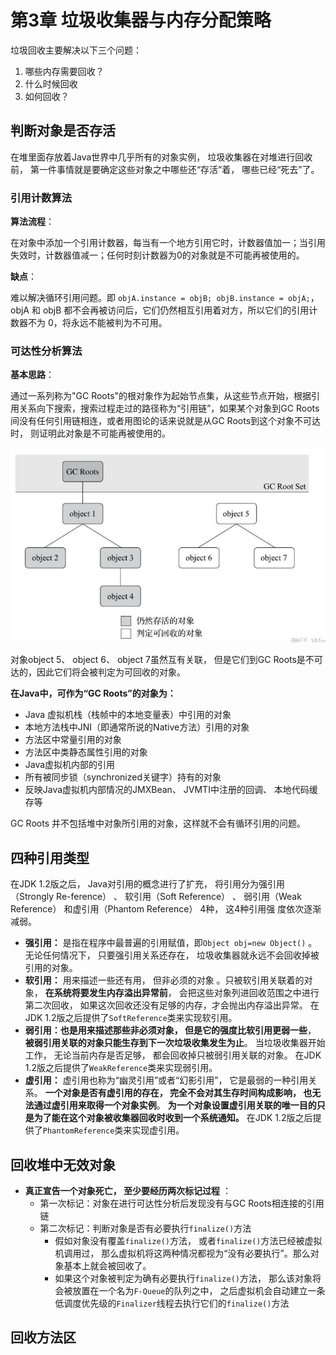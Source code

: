 # 第3章 垃圾收集器与内存分配策略

垃圾回收主要解决以下三个问题：

1. 哪些内存需要回收？
2. 什么时候回收
3. 如何回收？

## 判断对象是否存活

在堆里面存放着Java世界中几乎所有的对象实例， 垃圾收集器在对堆进行回收前， 第一件事情就是要确定这些对象之中哪些还“存活”着， 哪些已经“死去”了。

### 引用计数算法

**算法流程**：

在对象中添加一个引用计数器，每当有一个地方引用它时，计数器值加一；当引用失效时，计数器值减一；任何时刻计数器为0的对象就是不可能再被使用的。

**缺点**：

难以解决循环引用问题。即 `objA.instance = objB; objB.instance = objA;`，objA 和 objB 都不会再被访问后，它们仍然相互引用着对方，所以它们的引用计数器不为 0，将永远不能被判为不可用。

### 可达性分析算法

**基本思路**：

通过一系列称为"GC Roots"的根对象作为起始节点集，从这些节点开始，根据引用关系向下搜索，搜索过程走过的路径称为“引用链”，如果某个对象到GC Roots间没有任何引用链相连，或者用图论的话来说就是从GC Roots到这个对象不可达时， 则证明此对象是不可能再被使用的。 

![20200717144013.png](https://github.com/yxcoder1997/PictureBed/blob/master/img/20200717144013.png?raw=true)

对象object 5、 object 6、 object 7虽然互有关联， 但是它们到GC Roots是不可达的，因此它们将会被判定为可回收的对象。 

**在Java中，可作为“GC Roots”的对象为：**

- Java 虚拟机栈（栈帧中的本地变量表）中引用的对象
- 本地方法栈中JNI（即通常所说的Native方法）引用的对象
- 方法区中常量引用的对象
- 方法区中类静态属性引用的对象
- Java虚拟机内部的引用
- 所有被同步锁（synchronized关键字）持有的对象
- 反映Java虚拟机内部情况的JMXBean、 JVMTI中注册的回调、 本地代码缓存等 

GC Roots 并不包括堆中对象所引用的对象，这样就不会有循环引用的问题。

## 四种引用类型

在JDK 1.2版之后， Java对引用的概念进行了扩充， 将引用分为强引用（Strongly Re-ference） 、 软引用（Soft Reference） 、 弱引用（Weak Reference） 和虚引用（Phantom Reference） 4种， 这4种引用强
度依次逐渐减弱。

- **强引用：** 是指在程序中最普遍的引用赋值，即`Object obj=new Object()` 。无论任何情况下， 只要强引用关系还存在， 垃圾收集器就永远不会回收掉被引用的对象。 
- **软引用：** 用来描述一些还有用， 但非必须的对象 。只被软引用关联着的对象， **在系统将要发生内存溢出异常前**， 会把这些对象列进回收范围之中进行第二次回收， 如果这次回收还没有足够的内存，才会抛出内存溢出异常。 在JDK 1.2版之后提供了`SoftReference`类来实现软引用。 
- **弱引用：**也是用来描述那些非必须对象， 但是**它的强度比软引用更弱一些**， **被弱引用关联的对象只能生存到下一次垃圾收集发生为止**。 当垃圾收集器开始工作， 无论当前内存是否足够， 都会回收掉只被弱引用关联的对象。 在JDK 1.2版之后提供了`WeakReference`类来实现弱引用。 
- **虚引用：** 虚引用也称为“幽灵引用”或者“幻影引用”， 它是最弱的一种引用关系。 **一个对象是否有虚引用的存在， 完全不会对其生存时间构成影响， 也无法通过虚引用来取得一个对象实例**。 **为一个对象设置虚引用关联的唯一目的只是为了能在这个对象被收集器回收时收到一个系统通知。** 在JDK 1.2版之后提供了`PhantomReference`类来实现虚引用。 

## 回收堆中无效对象

- **真正宣告一个对象死亡， 至少要经历两次标记过程** ：
  - 第一次标记：对象在进行可达性分析后发现没有与GC Roots相连接的引用链
  - 第二次标记：判断对象是否有必要执行`finalize()`方法
    - 假如对象没有覆盖`finalize()`方法， 或者`finalize()`方法已经被虚拟机调用过， 那么虚拟机将这两种情况都视为“没有必要执行”。那么对象基本上就会被回收了。
    - 如果这个对象被判定为确有必要执行`finalize()`方法， 那么该对象将会被放置在一个名为`F-Queue`的队列之中， 之后虚拟机会自动建立一条低调度优先级的`Finalizer`线程去执行它们的`finalize()`方法 

## 回收方法区